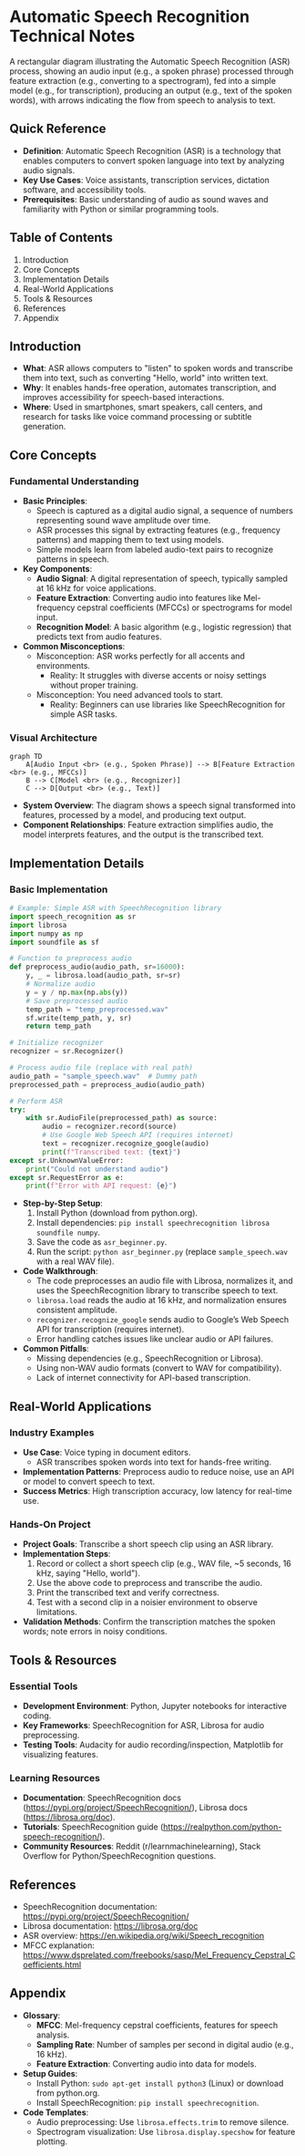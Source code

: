 # Automatic Speech Recognition Technical Notes
A rectangular diagram illustrating the Automatic Speech Recognition (ASR) process, showing an audio input (e.g., a spoken phrase) processed through feature extraction (e.g., converting to a spectrogram), fed into a simple model (e.g., for transcription), producing an output (e.g., text of the spoken words), with arrows indicating the flow from speech to analysis to text.

## Quick Reference
- **Definition**: Automatic Speech Recognition (ASR) is a technology that enables computers to convert spoken language into text by analyzing audio signals.
- **Key Use Cases**: Voice assistants, transcription services, dictation software, and accessibility tools.
- **Prerequisites**: Basic understanding of audio as sound waves and familiarity with Python or similar programming tools.

## Table of Contents
1. Introduction
2. Core Concepts
3. Implementation Details
4. Real-World Applications
5. Tools & Resources
6. References
7. Appendix

## Introduction
- **What**: ASR allows computers to "listen" to spoken words and transcribe them into text, such as converting "Hello, world" into written text.
- **Why**: It enables hands-free operation, automates transcription, and improves accessibility for speech-based interactions.
- **Where**: Used in smartphones, smart speakers, call centers, and research for tasks like voice command processing or subtitle generation.

## Core Concepts
### Fundamental Understanding
- **Basic Principles**:
  - Speech is captured as a digital audio signal, a sequence of numbers representing sound wave amplitude over time.
  - ASR processes this signal by extracting features (e.g., frequency patterns) and mapping them to text using models.
  - Simple models learn from labeled audio-text pairs to recognize patterns in speech.
- **Key Components**:
  - **Audio Signal**: A digital representation of speech, typically sampled at 16 kHz for voice applications.
  - **Feature Extraction**: Converting audio into features like Mel-frequency cepstral coefficients (MFCCs) or spectrograms for model input.
  - **Recognition Model**: A basic algorithm (e.g., logistic regression) that predicts text from audio features.
- **Common Misconceptions**:
  - Misconception: ASR works perfectly for all accents and environments.
    - Reality: It struggles with diverse accents or noisy settings without proper training.
  - Misconception: You need advanced tools to start.
    - Reality: Beginners can use libraries like SpeechRecognition for simple ASR tasks.

### Visual Architecture
```mermaid
graph TD
    A[Audio Input <br> (e.g., Spoken Phrase)] --> B[Feature Extraction <br> (e.g., MFCCs)]
    B --> C[Model <br> (e.g., Recognizer)]
    C --> D[Output <br> (e.g., Text)]
```
- **System Overview**: The diagram shows a speech signal transformed into features, processed by a model, and producing text output.
- **Component Relationships**: Feature extraction simplifies audio, the model interprets features, and the output is the transcribed text.

## Implementation Details
### Basic Implementation
```python
# Example: Simple ASR with SpeechRecognition library
import speech_recognition as sr
import librosa
import numpy as np
import soundfile as sf

# Function to preprocess audio
def preprocess_audio(audio_path, sr=16000):
    y, _ = librosa.load(audio_path, sr=sr)
    # Normalize audio
    y = y / np.max(np.abs(y))
    # Save preprocessed audio
    temp_path = "temp_preprocessed.wav"
    sf.write(temp_path, y, sr)
    return temp_path

# Initialize recognizer
recognizer = sr.Recognizer()

# Process audio file (replace with real path)
audio_path = "sample_speech.wav"  # Dummy path
preprocessed_path = preprocess_audio(audio_path)

# Perform ASR
try:
    with sr.AudioFile(preprocessed_path) as source:
        audio = recognizer.record(source)
        # Use Google Web Speech API (requires internet)
        text = recognizer.recognize_google(audio)
        print(f"Transcribed text: {text}")
except sr.UnknownValueError:
    print("Could not understand audio")
except sr.RequestError as e:
    print(f"Error with API request: {e}")
```
- **Step-by-Step Setup**:
  1. Install Python (download from python.org).
  2. Install dependencies: `pip install speechrecognition librosa soundfile numpy`.
  3. Save the code as `asr_beginner.py`.
  4. Run the script: `python asr_beginner.py` (replace `sample_speech.wav` with a real WAV file).
- **Code Walkthrough**:
  - The code preprocesses an audio file with Librosa, normalizes it, and uses the SpeechRecognition library to transcribe speech to text.
  - `librosa.load` reads the audio at 16 kHz, and normalization ensures consistent amplitude.
  - `recognizer.recognize_google` sends audio to Google’s Web Speech API for transcription (requires internet).
  - Error handling catches issues like unclear audio or API failures.
- **Common Pitfalls**:
  - Missing dependencies (e.g., SpeechRecognition or Librosa).
  - Using non-WAV audio formats (convert to WAV for compatibility).
  - Lack of internet connectivity for API-based transcription.

## Real-World Applications
### Industry Examples
- **Use Case**: Voice typing in document editors.
  - ASR transcribes spoken words into text for hands-free writing.
- **Implementation Patterns**: Preprocess audio to reduce noise, use an API or model to convert speech to text.
- **Success Metrics**: High transcription accuracy, low latency for real-time use.

### Hands-On Project
- **Project Goals**: Transcribe a short speech clip using an ASR library.
- **Implementation Steps**:
  1. Record or collect a short speech clip (e.g., WAV file, ~5 seconds, 16 kHz, saying "Hello, world").
  2. Use the above code to preprocess and transcribe the audio.
  3. Print the transcribed text and verify correctness.
  4. Test with a second clip in a noisier environment to observe limitations.
- **Validation Methods**: Confirm the transcription matches the spoken words; note errors in noisy conditions.

## Tools & Resources
### Essential Tools
- **Development Environment**: Python, Jupyter notebooks for interactive coding.
- **Key Frameworks**: SpeechRecognition for ASR, Librosa for audio preprocessing.
- **Testing Tools**: Audacity for audio recording/inspection, Matplotlib for visualizing features.

### Learning Resources
- **Documentation**: SpeechRecognition docs (https://pypi.org/project/SpeechRecognition/), Librosa docs (https://librosa.org/doc).
- **Tutorials**: SpeechRecognition guide (https://realpython.com/python-speech-recognition/).
- **Community Resources**: Reddit (r/learnmachinelearning), Stack Overflow for Python/SpeechRecognition questions.

## References
- SpeechRecognition documentation: https://pypi.org/project/SpeechRecognition/
- Librosa documentation: https://librosa.org/doc
- ASR overview: https://en.wikipedia.org/wiki/Speech_recognition
- MFCC explanation: https://www.dsprelated.com/freebooks/sasp/Mel_Frequency_Cepstral_Coefficients.html

## Appendix
- **Glossary**:
  - **MFCC**: Mel-frequency cepstral coefficients, features for speech analysis.
  - **Sampling Rate**: Number of samples per second in digital audio (e.g., 16 kHz).
  - **Feature Extraction**: Converting audio into data for models.
- **Setup Guides**:
  - Install Python: `sudo apt-get install python3` (Linux) or download from python.org.
  - Install SpeechRecognition: `pip install speechrecognition`.
- **Code Templates**:
  - Audio preprocessing: Use `librosa.effects.trim` to remove silence.
  - Spectrogram visualization: Use `librosa.display.specshow` for feature plotting.